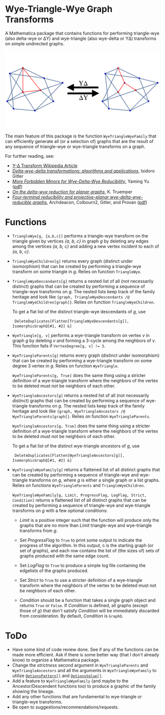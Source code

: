 
# Wye-Triangle-Wye Graph Transforms

A Mathematica package that contains functions 
for performing triangle-wye (also delta-wye or &Delta;Y) 
and wye-triangle (also wye-delta or Y&Delta;) 
transforms on simple undirected graphs.

  ![triangle-wye and wye-triangle](https://raw.githubusercontent.com/mikepierce/YTYGraphTransforms/master/images/tyyt.png)

The main feature of this package is the function `WyeTriangleWyeFamily` 
that can efficiently generate all (or a selection of) graphs that are the result of 
any sequence of triangle-wye or wye-triangle transforms on a graph.

For further reading, see:

 - [Y-&Delta; Transform Wikipedia Article][YTWIKI]
 - [*Delta-wye-delta transformations: algorithms and applications*][DWDTAA], Isidoro Gitler
 - [*More Forbidden Minors for Wye-Delta-Wye Reducibility*][MFMYDYR], Yaming Yu ([pdf][MFMYDYR-pdf])
 - [*On the delta-wye reduction for planar graphs*][ODWRPG], K. Truemper
 - [*Four-terminal reducibility and projective-planar wye-delta-wye-reducible graphs*][FTRPPWDWRG], Archdeacon, Colbourn2, Gitler, and Provan ([pdf][FTRPPWDWRG-pdf])
 
  [YTWIKI]: https://en.wikipedia.org/wiki/Y-%CE%94_transform
  [DWDTAA]: http://dl.acm.org/citation.cfm?id=919265
  [MFMYDYR]: http://www.combinatorics.org/ojs/index.php/eljc/article/view/v13i1r7
  [MFMYDYR-pdf]: http://www.emis.ams.org/journals/EJC/Volume_13/PDF/v13i1r7.pdf
  [ODWRPG]: http://onlinelibrary.wiley.com/doi/10.1002/jgt.3190130202/abstract
  [FTRPPWDWRG]: http://onlinelibrary.wiley.com/doi/10.1002/(SICI)1097-0118(200002)33:2%3C83::AID-JGT3%3E3.0.CO;2-P/abstract
  [FTRPPWDWRG-pdf]: http://citeseerx.ist.psu.edu/viewdoc/download?doi=10.1.1.50.5507&rep=rep1&type=pdf



# Functions

 - `TriangleWye[g, {a,b,c}]` performs a triangle-wye transform on the triangle 
   given by vertices *{a, b, c}* in graph *g* by deleting any edges among the 
   vertices *{a, b, c}* and adding a new vertex incident to each of *{a, b, c}*.

 - `TriangleWyeChildren[g]` returns every graph (distinct under isomorphism) 
   that can be created by performing a triangle-wye transform 
   on some triangle in *g*. Relies on function `TriangleWye`.

 - `TriangleWyeDescendants[g]` returns a nested list of all 
   (not necessarily distinct) graphs that can be created by performing 
   a sequence of triangle-wye transforms on *g*. 
   The nested lists keep track of the family heritage and look like 
   `{graph, TriangleWyeDescendants /@ TriangleWyeChildren[graph]}`. 
   Relies on function `TriangleWyeChildren`.  

   To get a flat list of the distinct triangle-wye descendants of *g*, use 

        DeleteDuplicates[Flatten[TriangleWyeDescendants[g]], IsomorphicGraphQ[#1, #2] &]

 - `WyeTriangle[g, v]` performs a wye-triangle transform on vertex *v* 
   in graph *g* by deleting *v* and forming a 3-cycle among the neighbors of *v*. 
   This function fails if `VertexDegree[g, v] != 3`.

 - `WyeTriangleParents[g]` returns every graph (distinct under isomorphism) 
   that can be created by performing a wye-triangle transform 
   on some degree 3 vertex in *g*. Relies on function `WyeTriangle`.

   `WyeTriangleParents[g, True]` does the same thing using a stricter definition 
   of a wye-triangle transform where the neighbors of the vertex to be deleted 
   must not be neighbors of each other.

 - `WyeTriangleAncestors[g]` returns a nested list of all 
   (not necessarily distinct) graphs that can be created by performing a 
   sequence of wye-triangle transforms on *g*. The nested lists keep track of 
   the family heritage and look like 
   `{graph, WyeTriangleAncestors /@ WyeTriangleParents[graph]}`. 
   Relies on function `WyeTriangleParents`.

   `WyeTriangleAncestors[g, True]` does the same thing using a stricter 
   definition of a wye-triangle transform where the neighbors of the vertex 
   to be deleted must not be neighbors of each other.

   To get a flat list of the distinct wye-triangle ancestors of *g*, use 

        DeleteDuplicates[Flatten[WyeTriangleAncestors[g]], IsomorphicGraphQ[#1, #2] &]

 - `WyeTriangleWyeFamily[g]`  returns a flattened list of all distinct graphs 
   that can be created by performing a sequence of triangle-wye and wye-triangle 
   transforms on *g*, where *g* is either a single graph or a list graphs. 
   Relies on functions `WyeTriangleParents` and `TriangleWyeChildren`.  

   `WyeTriangleWyeFamily[g, Limit, ProgressFlag, LogFlag, Strict, Condition]` 
   returns a flattened list of all distinct graphs 
   that can be created by performing a sequence of triangle-wye and wye-triangle 
   transforms on *g* with a few optional conditions:
   
    - *Limit* is a positive integer such that the function will produce only 
      the graphs that are no more than *Limit* triangle-wye and wye-triangle
      transforms from *g*.
    
    - Set *ProgressFlag* to `True` to print some output to indicate the 
      progress of the algorithm. In this output, `G` is the starting graph 
      (or set of graphs), and each row contains the list of (the sizes of) 
      sets of graphs produced with the same edge count. 
      
    - Set *LogFlag* to `True` to produce a simple log file containing 
      the edgelists of the graphs produced. 
      
    - Set *Strict* to `True` to use a stricter definition of a 
      wye-triangle transform where the neighbors of the vertex to be 
      deleted must not be neighbors of each other. 
      
    - *Condition* should be a function that takes a single graph object 
      and returns `True` or `False`. If *Condition* is defined, 
      all graphs (except those of *g*) that don't satisfy *Condition* 
      will be immediately discarded from consideration. By default,
      *Condition* is `GraphQ`.



# ToDo
 
 - Have some kind of code review done. See if any of the functions can be made more efficient.
   Ask if there is some better way (that I don't already know) to organize a Mathematica package.
 - Change the *strictness* second argument in `WyeTriangleParents` and `WyeTriangleAncestors`
   and all the arguments in `WyeTriangleWyeFamily` to utilize 
   [`OptionsPattern[]`](https://reference.wolfram.com/language/ref/OptionsPattern.html) and
   [`OptionsValue[]`](https://reference.wolfram.com/language/ref/OptionValue.html).
 - Add a feature to `WyeTriangleWyeFamily` (and maybe to the Ancestor/Descendent functions too) 
   to produce a graphic of the family showing the lineage.
 - Add any other functions that are fundamental to wye-triangle or triangle-wye transforms.
 - Be open to suggestions/recommendations/requests.


